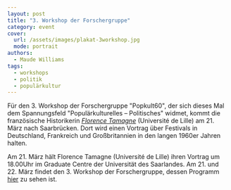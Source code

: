 ```yaml
---
layout: post
title: "3. Workshop der Forschergruppe"
category: event
cover:
  url: /assets/images/plakat-3workshop.jpg
  mode: portrait
authors:
  - Maude Williams
tags:
  - workshops
  - politik
  - populärkultur
---
```


Für den 3. Workshop der Forschergruppe "Popkult60", der sich dieses Mal dem Spannungsfeld "Populärkulturelles – Politisches" widmet, kommt die französische Historikerin [*Florence Tamagne*](https://pro.univ-lille.fr/florence-tamagne/) (Université de Lille) am 21. März nach Saarbrücken. Dort wird einen Vortrag über Festivals in Deutschland, Frankreich und Großbritannien in den langen 1960er Jahren halten.

<!-- more -->

Am 21. März hält Florence Tamagne (Université de Lille) ihren Vortrag um 18.00Uhr im Graduate Centre der Universität des Saarlandes. Am 21. und 22. März findet den 3. Workshop der Forschergruppe, dessen Programm [hier](../../../../assets/pdf/flyer-3workshop.pdf) zu sehen ist.

